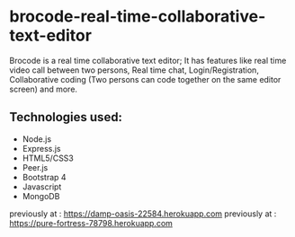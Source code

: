 # brocode-real-time-collaborative-text-editor
Brocode is a real time collaborative text editor; It has features like real time video call between two persons, Real time chat, Login/Registration, Collaborative coding (Two persons can code together on the same editor screen) and more.

## Technologies used:
* Node.js
* Express.js
* HTML5/CSS3
* Peer.js
* Bootstrap 4
* Javascript
* MongoDB

previously at : https://damp-oasis-22584.herokuapp.com
previously at : https://pure-fortress-78798.herokuapp.com
